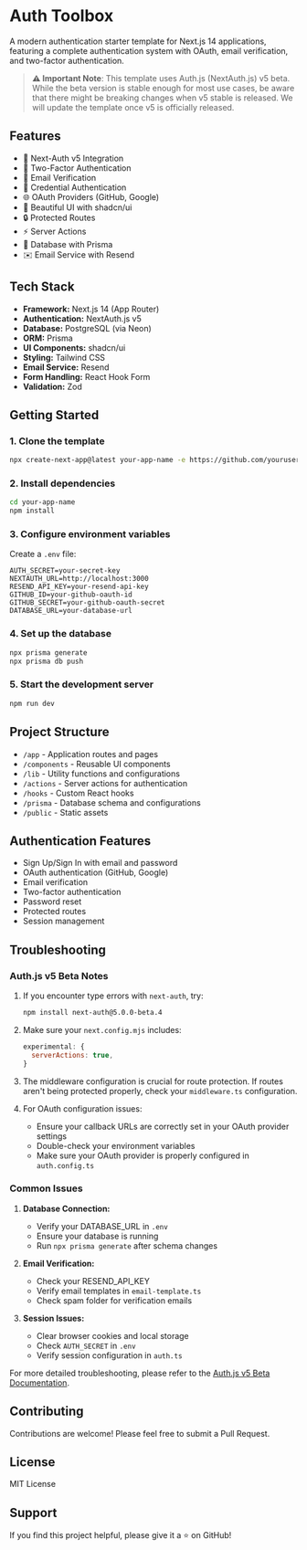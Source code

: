 # Auth Toolbox

A modern authentication starter template for Next.js 14 applications, featuring a complete authentication system with OAuth, email verification, and two-factor authentication.

> **⚠️ Important Note**: This template uses Auth.js (NextAuth.js) v5 beta. While the beta version is stable enough for most use cases, be aware that there might be breaking changes when v5 stable is released. We will update the template once v5 is officially released.

## Features

- 🔐 Next-Auth v5 Integration
- 📱 Two-Factor Authentication
- 📧 Email Verification
- 🔑 Credential Authentication
- 🌐 OAuth Providers (GitHub, Google)
- 🎨 Beautiful UI with shadcn/ui
- 🔒 Protected Routes
- ⚡ Server Actions
- 📁 Database with Prisma
- ✉️ Email Service with Resend

## Tech Stack

- **Framework:** Next.js 14 (App Router)
- **Authentication:** NextAuth.js v5
- **Database:** PostgreSQL (via Neon)
- **ORM:** Prisma
- **UI Components:** shadcn/ui
- **Styling:** Tailwind CSS
- **Email Service:** Resend
- **Form Handling:** React Hook Form
- **Validation:** Zod

## Getting Started

### 1. Clone the template

```bash
npx create-next-app@latest your-app-name -e https://github.com/yourusername/auth-toolbox
```

### 2. Install dependencies

```bash
cd your-app-name
npm install
```

### 3. Configure environment variables

Create a `.env` file:

```env
AUTH_SECRET=your-secret-key
NEXTAUTH_URL=http://localhost:3000
RESEND_API_KEY=your-resend-api-key
GITHUB_ID=your-github-oauth-id
GITHUB_SECRET=your-github-oauth-secret
DATABASE_URL=your-database-url
```

### 4. Set up the database

```bash
npx prisma generate
npx prisma db push
```

### 5. Start the development server

```bash
npm run dev
```

## Project Structure

- `/app` - Application routes and pages
- `/components` - Reusable UI components
- `/lib` - Utility functions and configurations
- `/actions` - Server actions for authentication
- `/hooks` - Custom React hooks
- `/prisma` - Database schema and configurations
- `/public` - Static assets

## Authentication Features

- Sign Up/Sign In with email and password
- OAuth authentication (GitHub, Google)
- Email verification
- Two-factor authentication
- Password reset
- Protected routes
- Session management

## Troubleshooting

### Auth.js v5 Beta Notes

1. If you encounter type errors with `next-auth`, try:
   ```bash
   npm install next-auth@5.0.0-beta.4
   ```

2. Make sure your `next.config.mjs` includes:
   ```js
   experimental: {
     serverActions: true,
   }
   ```

3. The middleware configuration is crucial for route protection. If routes aren't being protected properly, check your `middleware.ts` configuration.

4. For OAuth configuration issues:
   - Ensure your callback URLs are correctly set in your OAuth provider settings
   - Double-check your environment variables
   - Make sure your OAuth provider is properly configured in `auth.config.ts`

### Common Issues

1. **Database Connection:**
   - Verify your DATABASE_URL in `.env`
   - Ensure your database is running
   - Run `npx prisma generate` after schema changes

2. **Email Verification:**
   - Check your RESEND_API_KEY
   - Verify email templates in `email-template.ts`
   - Check spam folder for verification emails

3. **Session Issues:**
   - Clear browser cookies and local storage
   - Check `AUTH_SECRET` in `.env`
   - Verify session configuration in `auth.ts`

For more detailed troubleshooting, please refer to the [Auth.js v5 Beta Documentation](https://authjs.dev/guides/upgrade-to-v5).

## Contributing

Contributions are welcome! Please feel free to submit a Pull Request.

## License

MIT License

## Support

If you find this project helpful, please give it a ⭐️ on GitHub!